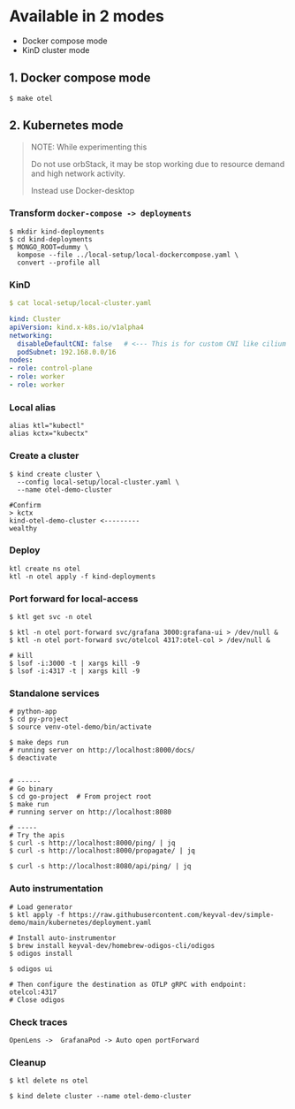 <style>
  .highlight {
  background-color: #f4f4f4;
  padding: 5px;
  border-radius: 5px 5px 15px 15px;
  font-family: "Google Sans";
  border-top: 15px solid black;
  box-shadow: 0 4px 8px 0 rgba(0,0,0,0.2);
}
.md-typeset blockquote  {
  border-left-color: orange !important
}
</style>

# Available in 2 modes
- Docker compose mode
- KinD   cluster mode


## 1. Docker compose mode
```shell
$ make otel
```

## 2. Kubernetes mode

> NOTE: While experimenting this
> 
> Do not use orbStack, it may be stop working due to resource demand and high network activity.
> 
> Instead use  Docker-desktop

### Transform `docker-compose -> deployments`
```shell
$ mkdir kind-deployments
$ cd kind-deployments
$ MONGO_ROOT=dummy \
  kompose --file ../local-setup/local-dockercompose.yaml \
  convert --profile all
```
### KinD
```yaml
$ cat local-setup/local-cluster.yaml

kind: Cluster
apiVersion: kind.x-k8s.io/v1alpha4
networking:
  disableDefaultCNI: false   # <--- This is for custom CNI like cilium
  podSubnet: 192.168.0.0/16
nodes:
- role: control-plane
- role: worker
- role: worker
```

### Local alias
```shell
alias ktl="kubectl"
alias kctx="kubectx"
```


### Create a  cluster
```
$ kind create cluster \
  --config local-setup/local-cluster.yaml \
  --name otel-demo-cluster

#Confirm
> kctx
kind-otel-demo-cluster <---------
wealthy
```


### Deploy
```
ktl create ns otel
ktl -n otel apply -f kind-deployments
```

### Port forward for local-access
```
$ ktl get svc -n otel

$ ktl -n otel port-forward svc/grafana 3000:grafana-ui > /dev/null &
$ ktl -n otel port-forward svc/otelcol 4317:otel-col > /dev/null &

# kill
$ lsof -i:3000 -t | xargs kill -9
$ lsof -i:4317 -t | xargs kill -9
```

### Standalone services
```shell
# python-app
$ cd py-project
$ source venv-otel-demo/bin/activate

$ make deps run
# running server on http://localhost:8000/docs/
$ deactivate


# ------
# Go binary
$ cd go-project  # From project root
$ make run
# running server on http://localhost:8080

# -----
# Try the apis
$ curl -s http://localhost:8000/ping/ | jq
$ curl -s http://localhost:8000/propagate/ | jq

$ curl -s http://localhost:8080/api/ping/ | jq

```

### Auto instrumentation
```
# Load generator
$ ktl apply -f https://raw.githubusercontent.com/keyval-dev/simple-demo/main/kubernetes/deployment.yaml

# Install auto-instrumentor
$ brew install keyval-dev/homebrew-odigos-cli/odigos
$ odigos install

$ odigos ui

# Then configure the destination as OTLP gRPC with endpoint: otelcol:4317
# Close odigos
```

### Check traces
```
OpenLens ->  GrafanaPod -> Auto open portForward
``` 

### Cleanup 
```
$ ktl delete ns otel

$ kind delete cluster --name otel-demo-cluster
```

